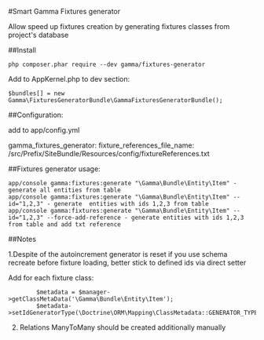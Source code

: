 #Smart Gamma Fixtures generator

Allow speed up fixtures creation by generating fixtures classes from project's database

##Install
```
php composer.phar require --dev gamma/fixtures-generator
```

Add to AppKernel.php to dev section:
```
$bundles[] = new Gamma\FixturesGeneratorBundle\GammaFixturesGeneratorBundle();
```

##Configuration:

add to app/config.yml

gamma_fixtures_generator:
  fixture_references_file_name: /src/Prefix/SiteBundle/Resources/config/fixtureReferences.txt

##Fixtures generator usage:

```
app/console gamma:fixtures:generate "\Gamma\Bundle\Entity\Item" - generate all entities from table
app/console gamma:fixtures:generate "\Gamma\Bundle\Entity\Item" --id="1,2,3" - generate  entities with ids 1,2,3 from table
app/console gamma:fixtures:generate "\Gamma\Bundle\Entity\Item" --id="1,2,3" --force-add-reference - generate entities with ids 1,2,3 from table and add txt reference  
```

##Notes 

1.Despite of the autoincrement generator is reset if you use schema recreate before fixture loading, better stick to defined ids via direct setter 

Add for each fixture class:
```
        $metadata = $manager->getClassMetaData('\Gamma\Bundle\Entity\Item');
        $metadata->setIdGeneratorType(\Doctrine\ORM\Mapping\ClassMetadata::GENERATOR_TYPE_NONE);
```

2. Relations ManyToMany should be created additionally manually
